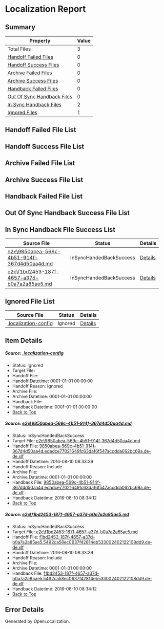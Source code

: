 # <a name='report-top'></a> Localization Report

## Summary
 Property | Value 
 -------- | ----- 
 Total Files | 3
[ Handoff Failed Files ](#handoff-failed-list)| 0
[ Handoff Success Files ](#handoff-success-list)| 0
[ Archive Failed Files ](#archive-failed-list)| 0
[ Archive Success Files ](#archive-success-list)| 0
[ Handback Failed Files ](#handback-failed-list)| 0
[ Out Of Sync Handback Files ](#outofsync-handback-success-list)| 0
[ In Sync Handback Files ](#insync-handback-success-list)| 2
[ Ignored Files ](#ignored-list)| 1

## <a name='handoff-failed-list'></a> Handoff Failed File List

## <a name='handoff-success-list'></a> Handoff Success File List

## <a name='archive-failed-list'></a> Archive Failed File List

## <a name='archive-success-list'></a> Archive Success File List

## <a name='handback-failed-list'></a> Handback Failed File List

## <a name='outofsync-handback-success-list'></a> Out Of Sync Handback Success File List

## <a name='insync-handback-success-list'></a> In Sync Handback File Success List
 Source File | Status | Details 
 ----------- | ------ | ------- 
 [e2e\9850abea-569c-4b51-914f-367d4d50aa4d.md](https://github.com/OpenLocalizationTestOrg/oltest/blob/81fb396b49dcdbb360156efc815d7b5222f9fba6/e2e/9850abea-569c-4b51-914f-367d4d50aa4d.md) | InSyncHandedBackSuccess | [Details](#178fe2ff9f1907ee1b6ecaaf468bab174f696dbf1)
 [e2e\f1bd2453-187f-4657-a37d-b0a7a2a85ae5.md](https://github.com/OpenLocalizationTestOrg/oltest/blob/81fb396b49dcdbb360156efc815d7b5222f9fba6/e2e/f1bd2453-187f-4657-a37d-b0a7a2a85ae5.md) | InSyncHandedBackSuccess | [Details](#baac00e5b126099215da2e7a683eed7b9306b16a2)

## <a name='ignored-list'></a> Ignored File List
 Source File | Status | Details 
 ----------- | ------ | ------- 
 [.localization-config](https://github.com/OpenLocalizationTestOrg/oltest/blob/81fb396b49dcdbb360156efc815d7b5222f9fba6/.localization-config) | Ignored | [Details](#3d4f252ac210baf56311d7e97dcc2db10974dbd20)

## Item Details
##### <a name='3d4f252ac210baf56311d7e97dcc2db10974dbd20'></a> Source: [.localization-config](https://github.com/OpenLocalizationTestOrg/oltest/blob/81fb396b49dcdbb360156efc815d7b5222f9fba6/.localization-config)
* Status: Ignored
* Target File: 
* Handoff File: 
* Handoff Datetime: 0001-01-01 00:00:00
* Handoff Reason: Ignored
* Archive File: 
* Archive Datetime: 0001-01-01 00:00:00
* Handback File: 
* Handback Datetime: 0001-01-01 00:00:00
* [Back to Top](#report-top)

##### <a name='178fe2ff9f1907ee1b6ecaaf468bab174f696dbf1'></a> Source: [e2e\9850abea-569c-4b51-914f-367d4d50aa4d.md](https://github.com/OpenLocalizationTestOrg/oltest/blob/81fb396b49dcdbb360156efc815d7b5222f9fba6/e2e/9850abea-569c-4b51-914f-367d4d50aa4d.md)
* Status: InSyncHandedBackSuccess
* Target File: [e2e\9850abea-569c-4b51-914f-367d4d50aa4d.md](https://github.com/OpenLocalizationTestOrg/ol-test-dede/blob/06b5ff325fb7642cb7d66292141a2cfcc8eea5a4/e2e/9850abea-569c-4b51-914f-367d4d50aa4d.md)
* Handoff File: [9850abea-569c-4b51-914f-367d4d50aa4d.edadce77021649fc63daf6f547accdda062bc69a.de-de.xlf](https://github.com/OpenLocalizationTestOrg/olhandoff-e2e/blob/ec852aebe680a3e0c5a9c0ce5b52f3446df07a19/ol-handoff/OpenLocalizationTestOrg/ol-test-dede/ci/high/9850abea-569c-4b51-914f-367d4d50aa4d.edadce77021649fc63daf6f547accdda062bc69a.de-de.xlf)
* Handoff Datetime: 2016-08-10 08:33:39
* Handoff Reason: Include
* Archive File: 
* Archive Datetime: 0001-01-01 00:00:00
* Handback File: [9850abea-569c-4b51-914f-367d4d50aa4d.edadce77021649fc63daf6f547accdda062bc69a.de-de.xlf](https://github.com/OpenLocalizationTestOrg/olhandback-e2e/blob/c9ed62ce49a777bbbef607cfe4062c72336054ad/ol-handback/OpenLocalizationTestOrg/ol-test-dede/ci/high/9850abea-569c-4b51-914f-367d4d50aa4d.edadce77021649fc63daf6f547accdda062bc69a.de-de.xlf)
* Handback Datetime: 2016-08-10 08:34:12
* [Back to Top](#report-top)

##### <a name='baac00e5b126099215da2e7a683eed7b9306b16a2'></a> Source: [e2e\f1bd2453-187f-4657-a37d-b0a7a2a85ae5.md](https://github.com/OpenLocalizationTestOrg/oltest/blob/81fb396b49dcdbb360156efc815d7b5222f9fba6/e2e/f1bd2453-187f-4657-a37d-b0a7a2a85ae5.md)
* Status: InSyncHandedBackSuccess
* Target File: [e2e\f1bd2453-187f-4657-a37d-b0a7a2a85ae5.md](https://github.com/OpenLocalizationTestOrg/ol-test-dede/blob/06b5ff325fb7642cb7d66292141a2cfcc8eea5a4/e2e/f1bd2453-187f-4657-a37d-b0a7a2a85ae5.md)
* Handoff File: [f1bd2453-187f-4657-a37d-b0a7a2a85ae5.5492ca58ec0637f42814eb533002402122108dd9.de-de.xlf](https://github.com/OpenLocalizationTestOrg/olhandoff-e2e/blob/ec852aebe680a3e0c5a9c0ce5b52f3446df07a19/ol-handoff/OpenLocalizationTestOrg/ol-test-dede/ci/high/f1bd2453-187f-4657-a37d-b0a7a2a85ae5.5492ca58ec0637f42814eb533002402122108dd9.de-de.xlf)
* Handoff Datetime: 2016-08-10 08:33:39
* Handoff Reason: Include
* Archive File: 
* Archive Datetime: 0001-01-01 00:00:00
* Handback File: [f1bd2453-187f-4657-a37d-b0a7a2a85ae5.5492ca58ec0637f42814eb533002402122108dd9.de-de.xlf](https://github.com/OpenLocalizationTestOrg/olhandback-e2e/blob/c9ed62ce49a777bbbef607cfe4062c72336054ad/ol-handback/OpenLocalizationTestOrg/ol-test-dede/ci/high/f1bd2453-187f-4657-a37d-b0a7a2a85ae5.5492ca58ec0637f42814eb533002402122108dd9.de-de.xlf)
* Handback Datetime: 2016-08-10 08:34:12
* [Back to Top](#report-top)


## Error Details

Generated by OpenLocalization.
